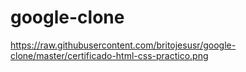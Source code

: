 # google-clone
https://raw.githubusercontent.com/britojesusr/google-clone/master/certificado-html-css-practico.png
